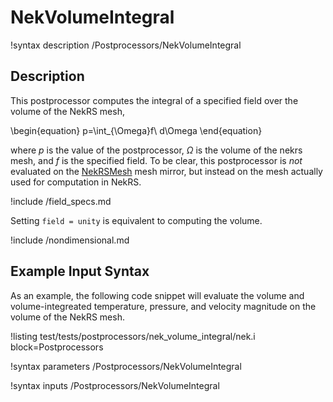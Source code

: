 # NekVolumeIntegral

!syntax description /Postprocessors/NekVolumeIntegral

## Description

This postprocessor computes the integral of
a specified field over the volume of the NekRS mesh,

\begin{equation}
p=\int_{\Omega}f\ d\Omega
\end{equation}

where $p$ is the value of the postprocessor,
$\Omega$ is the volume of the nekrs mesh, and
$f$ is the specified field.
To be clear, this postprocessor is *not* evaluated on the
[NekRSMesh](/mesh/NekRSMesh.md) mesh mirror, but instead on the mesh actually
used for computation in NekRS.

!include /field_specs.md

Setting `field = unity` is equivalent to computing the volume.

!include /nondimensional.md

## Example Input Syntax

As an example, the following code snippet will evaluate the volume and
volume-integreated temperature, pressure, and velocity magnitude
on the volume of the NekRS mesh.

!listing test/tests/postprocessors/nek_volume_integral/nek.i
  block=Postprocessors

!syntax parameters /Postprocessors/NekVolumeIntegral

!syntax inputs /Postprocessors/NekVolumeIntegral
